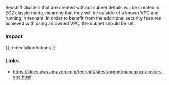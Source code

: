 
Redshift clusters that are created without subnet details will be created in EC2 classic mode, meaning that they will be outside of a known VPC and running in tennant.
In order to benefit from the additional security features achieved with using an owned VPC, the subnet should be set.


### Impact
<!-- Add Impact here -->

<!-- DO NOT CHANGE -->
{{ remediationActions }}

### Links
- https://docs.aws.amazon.com/redshift/latest/mgmt/managing-clusters-vpc.html


